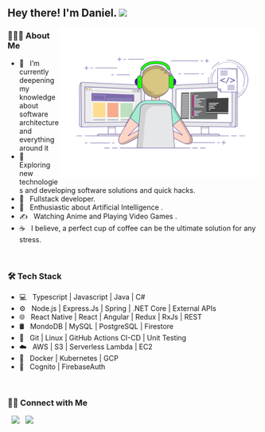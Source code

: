 <h2> Hey there! I'm Daniel. <img src="https://github.com/souvikguria98/souvikguria98/blob/master/Hi.gif" width="25"></h2>
<img align="right" alt="GIF" src="https://raw.githubusercontent.com/devSouvik/devSouvik/master/gif3.gif" width="400"/>

<h3> 👨🏻‍💻 About Me </h3>

- 🔭 &nbsp; I’m currently deepening my knowledge about software architecture and everything around it
- 🤔 &nbsp; Exploring new technologies and developing software solutions and quick hacks.
- 💼 &nbsp; Fullstack developer.
- 🌱 &nbsp; Enthusiastic about Artificial Intelligence .
- ✍️ &nbsp; Watching Anime and Playing Video Games .
- ☕ &nbsp; I believe, a perfect cup of coffee can be the ultimate solution for any stress. 



<br>

<h3>🛠 Tech Stack</h3>

- 💻 &nbsp; Typescript | Javascript | Java | C# 
- ⚙️ &nbsp;  Node.js | Express.Js | Spring | .NET Core | External APIs
- 🌐 &nbsp; React Native | React | Angular | Redux | RxJs | REST
- 🛢 &nbsp; MondoDB | MySQL | PostgreSQL | Firestore
- 🔧 &nbsp; Git | Linux | GitHub Actions CI-CD | Unit Testing
- ☁️ &nbsp; AWS | S3 | Serverless Lambda | EC2 
- 🐳 &nbsp; Docker | Kubernetes | GCP
- 🔑 &nbsp; Cognito | FirebaseAuth

</br>

<h3> 🤝🏻 Connect with Me </h3>

<p align="left">
&nbsp; <a href="https://twitter.com/kariti_daniel" target="_blank" rel="noopener noreferrer"><img src="https://img.icons8.com/plasticine/100/000000/twitter.png" width="50" /></a> 
&nbsp; <a href="https://www.linkedin.com/in/daniel-kariti/" target="_blank" rel="noopener noreferrer"><img src="https://img.icons8.com/plasticine/100/000000/linkedin.png" width="50" /></a>
</p>


